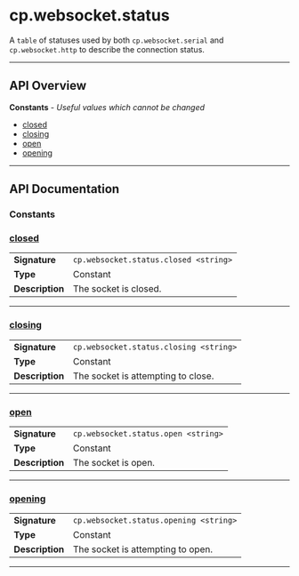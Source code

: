 # cp.websocket.status

A `table` of statuses used by both `cp.websocket.serial` and `cp.websocket.http` to describe the connection status.

---

## API Overview
**Constants** - _Useful values which cannot be changed_
 * [closed](#closed)
 * [closing](#closing)
 * [open](#open)
 * [opening](#opening)


---

## API Documentation

### Constants


### [closed](#closed)

|                                             |                                                                                     |
| --------------------------------------------|-------------------------------------------------------------------------------------|
| **Signature**                               | `cp.websocket.status.closed <string>`                                                                    |
| **Type**                                    | Constant                                                                     |
| **Description**                             | The socket is closed.                                                                     |

---

### [closing](#closing)

|                                             |                                                                                     |
| --------------------------------------------|-------------------------------------------------------------------------------------|
| **Signature**                               | `cp.websocket.status.closing <string>`                                                                    |
| **Type**                                    | Constant                                                                     |
| **Description**                             | The socket is attempting to close.                                                                     |

---

### [open](#open)

|                                             |                                                                                     |
| --------------------------------------------|-------------------------------------------------------------------------------------|
| **Signature**                               | `cp.websocket.status.open <string>`                                                                    |
| **Type**                                    | Constant                                                                     |
| **Description**                             | The socket is open.                                                                     |

---

### [opening](#opening)

|                                             |                                                                                     |
| --------------------------------------------|-------------------------------------------------------------------------------------|
| **Signature**                               | `cp.websocket.status.opening <string>`                                                                    |
| **Type**                                    | Constant                                                                     |
| **Description**                             | The socket is attempting to open.                                                                     |

---
